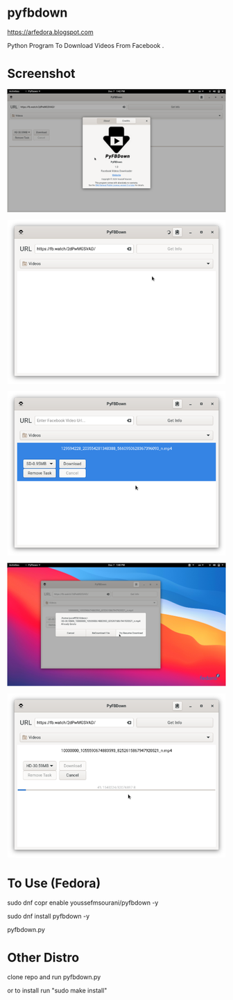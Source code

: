 # pyfbdown

https://arfedora.blogspot.com

Python Program To Download Videos From Facebook .


# Screenshot

![Alt text](https://raw.githubusercontent.com/yucefsourani/pyfbdown/master/Screenshot1.png "Screenshot")

![Alt text](https://raw.githubusercontent.com/yucefsourani/pyfbdown/master/Screenshot2.png "Screenshot")

![Alt text](https://raw.githubusercontent.com/yucefsourani/pyfbdown/master/Screenshot3.png "Screenshot")

![Alt text](https://raw.githubusercontent.com/yucefsourani/pyfbdown/master/Screenshot4.png "Screenshot")

![Alt text](https://raw.githubusercontent.com/yucefsourani/pyfbdown/master/Screenshot5.png "Screenshot")




# To Use (Fedora)

   sudo dnf copr enable youssefmsourani/pyfbdown -y
 
   sudo dnf install pyfbdown  -y
 
   pyfbdown.py
   
# Other Distro 

   clone repo and run pyfbdown.py

   or to  install run "sudo make install"
  
